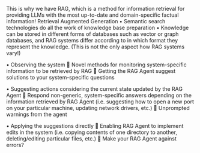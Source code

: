 
This is why we have RAG, which is a method for information retrieval for providing LLMs with the most up-to-date and domain-specific factual information! Retrieval Augmented Generation
• Semantic search technologies do all the work of knowledge base preparation
• Knowledge can be stored in different forms of databases such as vector or graph databases, and RAG systems differ according to in which format they represent the knowledge. (This is not the only aspect how RAG systems vary!)


• Observing the system
􀀀 Novel methods for monitoring system-specific information to be retrieved by RAG
􀀀 Getting the RAG Agent suggest solutions to your system-specific questions

• Suggesting actions considering the current state updated by the RAG Agent
􀀀 Respond non-generic, system-specific answers depending on the information retrieved by RAG Agent (i.e. suggesting how to open a new port on your particular machine, updating network drivers, etc.)
􀀀 Unprompted warnings from the agent

• Applying the suggestions directly
􀀀 Enabling RAG Agent to implement edits in the system (i.e. copying contents of one directory to another, deleting/editing particular files, etc.)
􀀀 Make your RAG Agent against errors?

